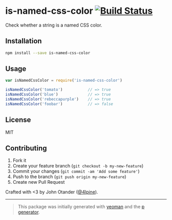 # is-named-css-color [![Build Status](https://secure.travis-ci.org/johnotander/is-named-css-color.png?branch=master)](https://travis-ci.org/johnotander/is-named-css-color)

Check whether a string is a named CSS color.

## Installation

```bash
npm install --save is-named-css-color
```

## Usage

```javascript
var isNamedCssColor = require('is-named-css-color')

isNamedCssColor('tomato')           // => true
isNamedCssColor('blue')             // => true
isNamedCssColor('rebeccapurple')    // => true
isNamedCssColor('foobar')           // => false
```

## License

MIT

## Contributing

1. Fork it
2. Create your feature branch (`git checkout -b my-new-feature`)
3. Commit your changes (`git commit -am 'Add some feature'`)
4. Push to the branch (`git push origin my-new-feature`)
5. Create new Pull Request

Crafted with <3 by John Otander ([@4lpine](https://twitter.com/4lpine)).

***

> This package was initially generated with [yeoman](http://yeoman.io) and the [p generator](https://github.com/johnotander/generator-p.git).
